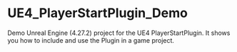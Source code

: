 # UE4_PlayerStartPlugin_Demo
Demo Unreal Engine (4.27.2) project for the UE4 PlayerStartPlugin. It shows you how to include and use the Plugin in a game project.
